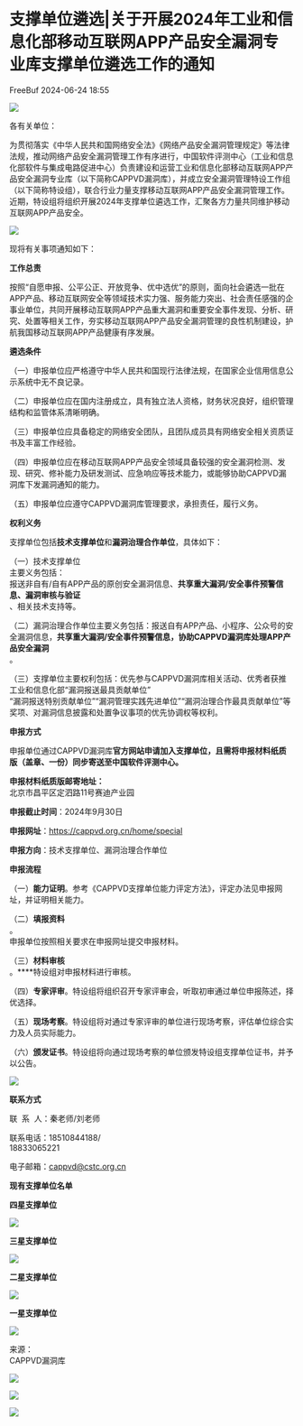#  支撑单位遴选|关于开展2024年工业和信息化部移动互联网APP产品安全漏洞专业库支撑单位遴选工作的通知   
 FreeBuf   2024-06-24 18:55  
  
![](https://mmbiz.qpic.cn/mmbiz_gif/qq5rfBadR38jUokdlWSNlAjmEsO1rzv3srXShFRuTKBGDwkj4gvYy34iajd6zQiaKl77Wsy9mjC0xBCRg0YgDIWg/640?wx_fmt=gif "")  
  
  
各有关单位：  
  
为贯彻落实《中华人民共和国网络安全法》《网络产品安全漏洞管理规定》等法律法规，推动网络产品安全漏洞管理工作有序进行，中国软件评测中心（工业和信息化部软件与集成电路促进中心）负责建设和运营工业和信息化部移动互联网APP产品安全漏洞专业库（以下简称CAPPVD漏洞库），并成立安全漏洞管理特设工作组（以下简称特设组），联合行业力量支撑移动互联网APP产品安全漏洞管理工作。近期，特设组将组织开展2024年支撑单位遴选工作，汇聚各方力量共同维护移动互联网APP产品安全。  
  
![](https://mmbiz.qpic.cn/sz_mmbiz_png/J4GklExdO3sMxSvxdHzQ44bML1M6eFib62NQOFQfrSwkXeibHfL6ibXsjgLvfpczv7GMsPyv3WQOk4CbDySDUL97Q/640?wx_fmt=png&from=appmsg "")  
  
  
现将有关事项通知如下：  
  
**工作总责**  
  
  
  
按照“自愿申报、公平公正、开放竞争、优中选优”的原则，面向社会遴选一批在APP产品、移动互联网安全等领域技术实力强、服务能力突出、社会责任感强的企事业单位，共同开展移动互联网APP产品重大漏洞和重要安全事件发现、分析、研究、处置等相关工作，夯实移动互联网APP产品安全漏洞管理的良性机制建设，护航我国移动互联网APP产品健康有序发展。  
  
**遴选条件**  
  
  
  
（一）申报单位应严格遵守中华人民共和国现行法律法规，在国家企业信用信息公示系统中无不良记录。  
  
（二）申报单位应在国内注册成立，具有独立法人资格，财务状况良好，组织管理结构和监管体系清晰明确。  
  
（三）申报单位应具备稳定的网络安全团队，且团队成员具有网络安全相关资质证书及丰富工作经验。  
  
（四）申报单位应在移动互联网APP产品安全领域具备较强的安全漏洞检测、发现、研究、修补能力及研发测试、应急响应等技术能力，或能够协助CAPPVD漏洞库下发漏洞通知的能力。  
  
（五）申报单位应遵守CAPPVD漏洞库管理要求，承担责任，履行义务。  
  
  
**权利义务**  
  
  
  
支撑单位包括**技术支撑单位**和**漏洞治理合作单位**，具体如下：  
  
（一）技术支撑单位  
主要义务包括：  
报送非自有/自有APP产品的原创安全漏洞信息、**共享重大漏洞/安全事件预警信息、漏洞审核与验证**  
、相关技术支持等。  
  
（二）漏洞治理合作单位主要义务包括：报送自有APP产品、小程序、公众号的安全漏洞信息，**共享重大漏洞/安全事件预警信息，协助CAPPVD漏洞库处理APP产品安全漏洞**  
。  
  
（三）支撑单位主要权利包括：优先参与CAPPVD漏洞库相关活动、优秀者获推工业和信息化部“漏洞报送最具贡献单位”  
“漏洞报送特别贡献单位”“漏洞管理实践先进单位”“漏洞治理合作最具贡献单位”等奖项、对漏洞信息披露和处置争议事项的优先协调权等权利。  
  
**申报方式**  
  
  
  
申报单位通过CAPPVD漏洞库**官方网站申请加入支撑单位，且需将申报材料纸质版（盖章、一份）同步寄送至中国软件评测中心。**  
  
**申报材料纸质版邮寄地址：**  
北京市昌平区定泗路11号赛迪产业园  
  
**申报截止时间**：2024年9月30日  
  
**申报网址**：https://cappvd.org.cn/home/special  
  
**申报方向**：技术支撑单位、漏洞治理合作单位  
  
**申报流程**  
  
  
  
（一）**能力证明**。参考《CAPPVD支撑单位能力评定方法》，评定办法见申报网址，并证明相关能力。  
  
（二）**填报资料**  
。  
申报单位按照相关要求在申报网址提交申报材料。  
  
（三）**材料审核**  
。****特设组对申报材料进行审核。  
  
（四）**专家评审**。特设组将组织召开专家评审会，听取初审通过单位申报陈述，择优选择。  
  
（五）**现场考察**。特设组将对通过专家评审的单位进行现场考察，评估单位综合实力及人员实际能力。  
  
（六）**颁发证书**。特设组将向通过现场考察的单位颁发特设组支撑单位证书，并予以公告。  
  
![](https://mmbiz.qpic.cn/sz_mmbiz_png/J4GklExdO3sMxSvxdHzQ44bML1M6eFib6DhRtUTib7rgvMWwIoNSlL8B7IeUOyXI31iatyqoAuflQ8GkkXddG47nQ/640?wx_fmt=png&from=appmsg "")  
  
  
**联系方式**  
  
  
  
联  系  人：秦老师/刘老师  
  
联系电话：18510844188/  
18833065221  
  
电子邮箱：cappvd@cstc.org.cn  
  
**现有支撑单位名单**  
  
  
  
**四星支撑单位**  
  
![](https://mmbiz.qpic.cn/sz_mmbiz_png/J4GklExdO3sMxSvxdHzQ44bML1M6eFib6HyVRZEuhwmPZgsxYZiabkia2CZJNSfaUfydUuiastS9MW1jvz7ew9gMZg/640?wx_fmt=png&from=appmsg "")  
  
**三星支撑单位**  
  
![](https://mmbiz.qpic.cn/sz_mmbiz_png/J4GklExdO3sMxSvxdHzQ44bML1M6eFib6LyReKjRLibZzzY3icOic8YPvicqpyKCBNRQkQGrxic0fyyEwicIicjIS5gMDw/640?wx_fmt=png&from=appmsg "")  
  
**二星支撑单位**  
  
![](https://mmbiz.qpic.cn/sz_mmbiz_png/J4GklExdO3sMxSvxdHzQ44bML1M6eFib6dnRueeXnCrHDMnCpmicl7ShS2L7XXyXm18t60lIYntKaTdbpb0gIibxA/640?wx_fmt=png&from=appmsg "")  
  
**一星支撑单位**  
  
![](https://mmbiz.qpic.cn/sz_mmbiz_png/J4GklExdO3sOGO2YTywOjblSc2piarwGmIHWXYP5hdPvStUTDicMIAnz6Q8TnGFfN3sTlZRDchibvg0JRUAKVBfXA/640?wx_fmt=png&from=appmsg "")  
  
  
来源：  
CAPPVD漏洞库  
  
  
![](https://mmbiz.qpic.cn/mmbiz_png/oQ6bDiaGhdyodyXHMOVT6w8DobNKYuiaE7OzFMbpar0icHmzxjMvI2ACxFql4Wbu2CfOZeadq1WicJbib6FqTyxEx6Q/640?wx_fmt=other&wxfrom=5&wx_lazy=1&wx_co=1&tp=webp "")  
  
![](https://mmbiz.qpic.cn/mmbiz_png/qq5rfBadR3icEEJemUSFlfufMicpZeRJZJ7JfyOicficFrgrD4BHnIMtgCpBbsSUBsQ0N7pHC7YpU8BrZWWwMMghoQ/640?wx_fmt=other&wxfrom=5&wx_lazy=1&wx_co=1&tp=webp "")  
  
[](http://mp.weixin.qq.com/s?__biz=Mzg2MTAwNzg1Ng==&mid=2247493976&idx=1&sn=70a35df0a9bd52d9ac09818483ff8810&chksm=ce1f13c7f9689ad10260fd6af11bcf78034d697b75e295281d4d5ce4a941d42ec8a24b9fc044&scene=21#wechat_redirect)  
  
[](http://mp.weixin.qq.com/s?__biz=Mzg2MTAwNzg1Ng==&mid=2247493939&idx=1&sn=8c3abe1ec23e6fa5dc21cb8e0d1a4993&chksm=ce1f13acf9689aba1da87cd2ce259f8510c502e974681a3dec60d0e6cefed0bd7e3d1cebd4bf&scene=21#wechat_redirect)  
  
  
[](https://mp.weixin.qq.com/s?__biz=MjM5NjA0NjgyMA==&mid=2651253272&idx=1&sn=82468d927062b7427e3ca8a912cb2dc7&scene=21#wechat_redirect)  
  
![](https://mmbiz.qpic.cn/mmbiz_gif/qq5rfBadR3icF8RMnJbsqatMibR6OicVrUDaz0fyxNtBDpPlLfibJZILzHQcwaKkb4ia57xAShIJfQ54HjOG1oPXBew/640?wx_fmt=gif&wxfrom=5&wx_lazy=1&tp=webp "")  
  
